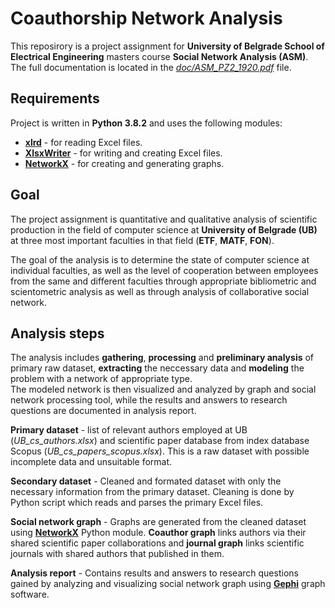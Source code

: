 # Coauthorship Network Analysis

This reposirory is a project assignment for **University of Belgrade School of Electrical Engineering** masters course **Social Network Analysis (ASM)**. The full documentation is located in the [*doc/ASM_PZ2_1920.pdf*](doc/ASM_PZ2_1920.pdf) file.

## Requirements
Project is written in **Python 3.8.2** and uses the following modules:
* [**xlrd**](https://xlrd.readthedocs.io/en/latest/) - for reading Excel files.
* [**XlsxWriter**](https://xlsxwriter.readthedocs.io/) - for writing and creating Excel files.
* [**NetworkX**](https://networkx.github.io/) - for creating and generating graphs.

## Goal

The project assignment is quantitative and qualitative analysis of scientific production in the field of computer science at **University of Belgrade (UB)** at three most important faculties in that field (**ETF**, **MATF**, **FON**).

The goal of the analysis is to determine the state of computer science at individual faculties, as well as the level of cooperation between employees from the same and different faculties through appropriate bibliometric and scientometric analysis as well as through analysis of collaborative social network.

## Analysis steps

The analysis includes **gathering**, **processing** and **preliminary analysis** of primary raw dataset, **extracting** the neccessary data and **modeling** the problem with a network of appropriate type. <br>
The modeled network is then visualized and analyzed by graph and social network processing tool, while the results and answers to research questions are documented in analysis report.

**Primary dataset** - list of relevant authors employed at UB (*UB_cs_authors.xlsx*) and scientific paper database from index database Scopus (*UB_cs_papers_scopus.xlsx*). This is a raw dataset with possible incomplete data and unsuitable format.

**Secondary dataset** - Cleaned and formated dataset with only the necessary information from the primary dataset. Cleaning is done by Python script which reads and parses the primary Excel files.

**Social network graph** - Graphs are generated from the cleaned dataset using [**NetworkX**](https://networkx.github.io/documentation/stable/) Python module. **Coauthor graph** links authors via their shared scientific paper collaborations and **journal graph** links scientific journals with shared authors that published in them.

**Analysis report** - Contains results and answers to research questions gained by analyzing and visualizing social network graph using [**Gephi**](https://gephi.org/) graph software.
